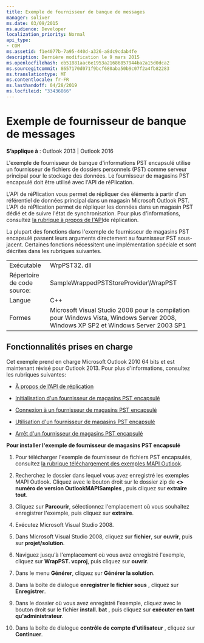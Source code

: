```yaml
---
title: Exemple de fournisseur de banque de messages
manager: soliver
ms.date: 03/09/2015
ms.audience: Developer
localization_priority: Normal
api_type:
- COM
ms.assetid: f1e4077b-7a95-440d-a326-a8dc9cdab4fe
description: Dernière modification le 9 mars 2015
ms.openlocfilehash: eb51881aac6e1953a21686857944ba2a15d0dca2
ms.sourcegitcommit: 8657170d071f9bcf680aba50b9c07f2a4fb82283
ms.translationtype: MT
ms.contentlocale: fr-FR
ms.lasthandoff: 04/28/2019
ms.locfileid: "33436866"
---
```

# <a name="message-store-provider-sample"></a>Exemple de fournisseur de banque de messages

  
  
**S’applique à** : Outlook 2013 | Outlook 2016 
  
L'exemple de fournisseur de banque d'informations PST encapsulé utilise un fournisseur de fichiers de dossiers personnels (PST) comme serveur principal pour le stockage des données. Le fournisseur de magasins PST encapsulé doit être utilisé avec l'API de réPlication. 
  
L'API de réPlication vous permet de répliquer des éléments à partir d'un référentiel de données principal dans un magasin Microsoft Outlook PST. L'API de réPlication permet de répliquer les données dans un magasin PST dédié et de suivre l'état de synchronisation. Pour plus d'informations, consultez [la rubrique à propos de l'API](about-the-replication-api.md)de réplication.
  
La plupart des fonctions dans l'exemple de fournisseur de magasins PST encapsulé passent leurs arguments directement au fournisseur PST sous-jacent. Certaines fonctions nécessitent une implémentation spéciale et sont décrites dans les rubriques suivantes.
  
|||
|:-----|:-----|
|Exécutable  <br/> |WrpPST32. dll  <br/> |
|Répertoire de code source:  <br/> |SampleWrappedPSTStoreProvider\WrapPST  <br/> |
|Langue  <br/> |C++  <br/> |
|Formes  <br/> |Microsoft Visual Studio 2008 pour la compilation pour Windows Vista, Windows Server 2008, Windows XP SP2 et Windows Server 2003 SP1  <br/> |
   
## <a name="supported-features"></a>Fonctionnalités prises en charge

Cet exemple prend en charge Microsoft Outlook 2010 64 bits et est maintenant révisé pour Outlook 2013. Pour plus d'informations, consultez les rubriques suivantes:
  
- [À propos de l’API de réplication](about-the-replication-api.md)
    
- [Initialisation d'un fournisseur de magasins PST encapsulé](initializing-a-wrapped-pst-store-provider.md)
    
- [Connexion à un fournisseur de magasins PST encapsulé](logging-on-to-a-wrapped-pst-store-provider.md)
    
- [Utilisation d'un fournisseur de magasins PST encapsulé](using-a-wrapped-pst-store-provider.md)
    
- [Arrêt d'un fournisseur de magasins PST encapsulé](shutting-down-a-wrapped-pst-store-provider.md)
    
 **Pour installer l'exemple de fournisseur de magasins PST encapsulé**
  
1. Pour télécharger l'exemple de fournisseur de fichiers PST encapsulés, consultez [la rubrique téléchargement des exemples MAPI Outlook](downloading-the-outlook-mapi-samples.md).
    
2. Recherchez le dossier dans lequel vous avez enregistré les exemples MAPI Outlook. Cliquez avec le bouton droit sur le dossier zip de **\<\> numéro de version OutlookMAPISamples** , puis cliquez sur **extraire tout**.
    
3. Cliquez sur **Parcourir**, sélectionnez l'emplacement où vous souhaitez enregistrer l'exemple, puis cliquez sur **extraire**.
    
4. Exécutez Microsoft Visual Studio 2008.
    
5. Dans Microsoft Visual Studio 2008, cliquez sur **fichier**, sur **ouvrir**, puis sur **projet/solution**.
    
6. Naviguez jusqu'à l'emplacement où vous avez enregistré l'exemple, cliquez sur **WrapPST. vcproj**, puis cliquez sur **ouvrir**.
    
7. Dans le menu **Générer**, cliquez sur **Générer la solution**.
    
8. Dans la boîte de dialogue **enregistrer le fichier sous** , cliquez sur **Enregistrer**.
    
9. Dans le dossier où vous avez enregistré l'exemple, cliquez avec le bouton droit sur le fichier **install. bat** , puis cliquez sur **exécuter en tant qu'administrateur**.
    
10. Dans la boîte de dialogue **contrôle de compte d'utilisateur** , cliquez sur **Continuer**.
    

